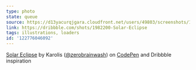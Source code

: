 ```yaml
---
type: photo
state: queue
source: https://d13yacurqjgara.cloudfront.net/users/49803/screenshots/1982200/solareclipse.gif
link: https://dribbble.com/shots/1982200-Solar-Eclipse
tags: illustrations, loaders
id: '122776046092'
---
```

<p data-height="332" data-theme-id="6516" data-slug-hash="oXpBeN" data-default-tab="result" data-user="zerobrainwash" class='codepen'><a href='http://codepen.io/zerobrainwash/pen/oXpBeN/'>Solar Eclipse</a> by Karolis (<a href='http://codepen.io/zerobrainwash'>@zerobrainwash</a>) on <a href='http://codepen.io'>CodePen</a> and Dribbble inspiration</p>
